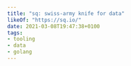 ```yaml
---
title: "sq: swiss-army knife for data"
likeOf: "https://sq.io/"
date: 2021-03-08T19:47:38+0100
tags:
- tooling
- data
- golang
---
```


